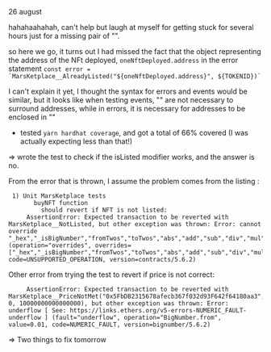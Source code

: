 26 august

hahahaahahah, can't help but laugh at myself for getting stuck for several hours just for a missing pair of "".

so here we go, it turns out I had missed the fact that the object representing the address of the NFt deployed, `oneNftDeployed.address` in the error statement `` const error = `MarsKetplace__AlreadyListed("${oneNftDeployed.address}", ${TOKENID})` ``

I can't explain it yet, I thought the syntax for errors and events would be similar, but it looks like when testing events, "" are not necessary to surround addresses, while in errors, it is necessary for addresses to be enclosed in ""

- tested `yarn hardhat coverage`, and got a total of 66% covered (I was actually expecting less than that!)

=> wrote the test to check if the isListed modifier works, and the answer is no.

From the error that is thrown, I assume the problem comes from the listing :

```
 1) Unit MarsKetplace tests
       buyNFT function
         should revert if NFT is not listed:
     AssertionError: Expected transaction to be reverted with MarsKetplace__NotListed, but other exception was thrown: Error: cannot override "_hex","_isBigNumber","fromTwos","toTwos","abs","add","sub","div","mul","mod","pow","and","or","xor","mask","shl","shr","eq","lt","lte","gt","gte","isNegative","isZero","toNumber","toBigInt","toString","toHexString","toJSON" (operation="overrides", overrides=["_hex","_isBigNumber","fromTwos","toTwos","abs","add","sub","div","mul","mod","pow","and","or","xor","mask","shl","shr","eq","lt","lte","gt","gte","isNegative","isZero","toNumber","toBigInt","toString","toHexString","toJSON"], code=UNSUPPORTED_OPERATION, version=contracts/5.6.2)
```

Other error from trying the test to revert if price is not correct:

```
     AssertionError: Expected transaction to be reverted with MarsKetplace__PriceNotMet("0x5FbDB2315678afecb367f032d93F642f64180aa3", 0, 10000000000000000), but other exception was thrown: Error: underflow [ See: https://links.ethers.org/v5-errors-NUMERIC_FAULT-underflow ] (fault="underflow", operation="BigNumber.from", value=0.01, code=NUMERIC_FAULT, version=bignumber/5.6.2)
```

=> Two things to fix tomorrow
